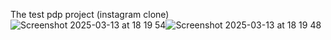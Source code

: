 The test pdp project (instagram clone)
![Screenshot 2025-03-13 at 18 19 54](https://github.com/user-attachments/assets/b48618dc-7ec9-4228-8c89-f5374d9fde17)![Screenshot 2025-03-13 at 18 19 48](https://github.com/user-attachments/assets/ab685440-2377-4032-a57f-fa3d8744d65e)
